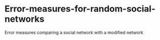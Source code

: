 # Error-measures-for-random-social-networks
Error measures comparing a social network with a modified network
